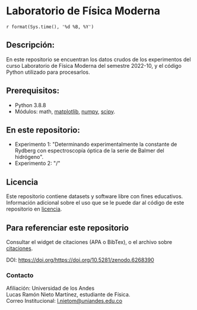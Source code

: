 # Laboratorio de Física Moderna
`r format(Sys.time(), '%d %B, %Y')`

## Descripción:
En este repositorio se encuentran los datos crudos de los experimentos del curso Laboratorio de Física Moderna del semestre 2022-10, y el código Python utilizado para procesarlos.

## Prerequisitos:
- Python 3.8.8
- Módulos: math, [matplotlib](https://matplotlib.org/stable/users/getting_started/), [numpy](https://numpy.org/install/), [scipy](https://scipy.org/install/).

## En este repositorio:

- Experimento 1: "Determinando experimentalmente la constante de Rydberg con espectroscopía óptica de la serie de Balmer del hidrógeno".
- Experimento 2: "/"

## Licencia
Este repositorio contiene datasets y software libre con fines educativos.
Información adicional sobre el uso que se le puede dar al código de este repositorio en [licencia](https://github.com/Lucas-Nieto/Laboratorio_Fisica_Moderna/blob/main/LICENSE).

## Para referenciar este repositorio

Consultar el widget de citaciones (APA o BibTex), o el archivo sobre [citaciones](https://github.com/Lucas-Nieto/Laboratorio_Fisica_Moderna/blob/main/citation.cff).

DOI: https://doi.org/https://doi.org/10.5281/zenodo.6268390

### Contacto
Afiliación: Universidad de los Andes  
Lucas Ramón Nieto Martínez, estudiante de Física.  
Correo Institucional: l.nietom@uniandes.edu.co
